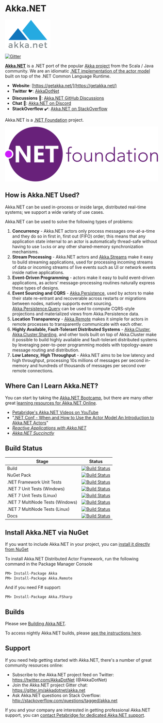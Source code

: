 # Akka.NET

![Akka.NET logo](https://raw.githubusercontent.com/akkadotnet/akka.net/dev/docs/shfb/icons/AkkaNetLogo.Normal.png)

[![Gitter](https://badges.gitter.im/Join%20Chat.svg)](https://gitter.im/akkadotnet/akka.net?utm_source=badge&utm_medium=badge&utm_campaign=pr-badge&utm_content=badge)

**[Akka.NET](https://getakka.net/)** is a .NET port of the popular [Akka project](https://akka.io/) from the Scala / Java community. We are an idiomatic [.NET implementation of the actor model](https://petabridge.com/blog/akkadotnet-what-is-an-actor/) built on top of the .NET Common Language Runtime.

* **Website**: [https://getakka.net/](https://getakka.net/)
* **Twitter** 🐦: [AkkaDotNet](https://twitter.com/AkkaDotNet)
* **Discussions** 📣: [Akka.NET GitHub Discussions](https://github.com/akkadotnet/akka.net/discussions)
* **Chat** 💬: [Akka.NET on Discord](https://discord.gg/GSCfPwhbWP)
* **StackOverflow** ✔️: [Akka.NET on StackOverflow](https://stackoverflow.com/questions/tagged/akka.net)

Akka.NET is a [.NET Foundation](https://dotnetfoundation.org/) project.

![.NET Foundation Logo](https://raw.githubusercontent.com/akkadotnet/akka.net/dev/docs/images/dotnetfoundationhorizontal.svg)

## How is Akka.NET Used?

Akka.NET can be used in-process or inside large, distributed real-time systems; we support a wide variety of use cases.

Akka.NET can be used to solve the following types of problems:

1. **Concurrency** - Akka.NET actors only process messages one-at-a-time and they do so in first in, first out (FIFO) order; this means that any application state internal to an actor is automatically thread-safe without having to use `lock`s or any other shared-memory synchronization mechanisms.
2. **Stream Processing** - Akka.NET actors and [Akka.Streams](https://getakka.net/articles/streams/introduction.html) make it easy to build streaming applications, used for processing incoming streams of data or incoming streams of live events such as UI or network events inside native applications.
3. **Event-Driven Programming** - actors make it easy to build event-driven applications, as actors' message-processing routines naturally express these types of designs.
4. **Event Sourcing and CQRS** - [Akka.Persistence](https://getakka.net/articles/persistence/architecture.html), used by actors to make their state re-entrant and recoverable across restarts or migrations between nodes, natively supports event sourcing. [Akka.Persistence.Query](https://getakka.net/articles/persistence/persistence-query.html) can be used to compute CQRS-style projections and materialized views from Akka.Persistence data.
5. **Location Transparency** - [Akka.Remote](https://getakka.net/articles/remoting/index.html) makes it simple for actors in remote processes to transparently communicate with each other.
6. **Highly Available, Fault-Tolerant Distributed Systems** - [Akka.Cluster](https://getakka.net/articles/clustering/cluster-overview.html), [Akka.Cluster.Sharding](https://getakka.net/articles/clustering/cluster-sharding.html), and other tools built on top of Akka.Cluster make it possible to build highly available and fault-tolerant distributed systems by leveraging peer-to-peer programming models with topology-aware message routing and distribution.
7. **Low Latency, High Throughput** - Akka.NET aims to be low latency and high throughput, processing 10s millions of messages per second in-memory and hundreds of thousands of messages per second over remote connections.

## Where Can I Learn Akka.NET?

You can start by taking the [Akka.NET Bootcamp](https://learnakka.net/), but there are many other great [learning resources for Akka.NET Online](https://getakka.net/community/online-resources.html).

* [Petabridge's Akka.NET Videos on YouTube](https://www.youtube.com/c/PetabridgeAcademy)
* "[.NET Conf - When and How to Use the Actor Model An Introduction to Akka.NET Actors](https://www.youtube.com/watch?v=0KnIMDoJpZs)"
* _[Reactive Applications with Akka.NET](https://www.manning.com/books/reactive-applications-with-akka-net)_
* _[Akka.NET Succinctly](https://www.syncfusion.com/succinctly-free-ebooks/akka-net-succinctly)_

## Build Status

| Stage                                | Status                                                                                                                                                                                                                                                             |
|------------------------------------- |------------------------------------------------------------------------------------------------------------------------------------------------------------------------------------------------------------------------------------------------------------------- |
| Build                                | [![Build Status](https://dev.azure.com/dotnet/Akka.NET/_apis/build/status/akka.net/PR%20Validation?branchName=dev&jobName=Windows%20Build)](https://dev.azure.com/dotnet/Akka.NET/_build/latest?definitionId=84&branchName=dev)                                    |
| NuGet Pack                           | [![Build Status](https://dev.azure.com/dotnet/Akka.NET/_apis/build/status/akka.net/PR%20Validation?branchName=dev&jobName=NuGet%20Pack)](https://dev.azure.com/dotnet/Akka.NET/_build/latest?definitionId=84&branchName=dev)                                       |
| .NET Framework Unit Tests            | [![Build Status](https://dev.azure.com/dotnet/Akka.NET/_apis/build/status/akka.net/PR%20Validation?branchName=dev&jobName=.NET%20Framework%20Unit%20Tests%20(Windows))](https://dev.azure.com/dotnet/Akka.NET/_build/latest?definitionId=84&branchName=dev)        |
| .NET 7 Unit Tests (Windows)          | [![Build Status](https://dev.azure.com/dotnet/Akka.NET/_apis/build/status/akka.net/PR%20Validation?branchName=dev&jobName=.NET%207%20Unit%20Tests%20(Windows))](https://dev.azure.com/dotnet/Akka.NET/_build/latest?definitionId=84&branchName=dev)                |
| .NET 7 Unit Tests (Linux)            | [![Build Status](https://dev.azure.com/dotnet/Akka.NET/_apis/build/status/akka.net/PR%20Validation?branchName=dev&jobName=.NET%207%20Unit%20Tests%20(Linux))](https://dev.azure.com/dotnet/Akka.NET/_build/latest?definitionId=84&branchName=dev)                  |
| .NET 7 MultiNode Tests (Windows)     | [![Build Status](https://dev.azure.com/dotnet/Akka.NET/_apis/build/status/akka.net/PR%20Validation?branchName=dev&jobName=.NET%207%20Multi-Node%20Tests%20(Windows))](https://dev.azure.com/dotnet/Akka.NET/_build/latest?definitionId=84&branchName=dev)          |
| .NET 7 MultiNode Tests (Linux)       | [![Build Status](https://dev.azure.com/dotnet/Akka.NET/_apis/build/status/akka.net/PR%20Validation?branchName=dev&jobName=.NET%207%20Multi-Node%20Tests%20(Windows))](https://dev.azure.com/dotnet/Akka.NET/_build/latest?definitionId=84&branchName=dev)          |                                                                                                                                                                                                                                                                   |
| Docs                                 | [![Build Status](https://dev.azure.com/petabridge/akkadotnet-tools/_apis/build/status/Akka.NET%20Docs?branchName=dev)](https://dev.azure.com/petabridge/akkadotnet-tools/_build/latest?definitionId=82&branchName=dev)                                             |


## Install Akka.NET via NuGet

If you want to include Akka.NET in your project, you can [install it directly from NuGet](https://www.nuget.org/packages/Akka)

To install Akka.NET Distributed Actor Framework, run the following command in the Package Manager Console

```
PM> Install-Package Akka
PM> Install-Package Akka.Remote
```

And if you need F# support:

```
PM> Install-Package Akka.FSharp
```

## Builds
Please see [Building Akka.NET](http://getakka.net/community/building-akka-net.html).

To access nightly Akka.NET builds, please [see the instructions here](http://getakka.net/community/getting-access-to-nightly-builds.html).

## Support
If you need help getting started with Akka.NET, there's a number of great community resources online:

* Subscribe to the Akka.NET project feed on Twitter: https://twitter.com/AkkaDotNet  (@AkkaDotNet)
* Join the Akka.NET project Gitter chat: https://gitter.im/akkadotnet/akka.net
* Ask Akka.NET questions on Stack Overflow: http://stackoverflow.com/questions/tagged/akka.net

If you and your company are interested in getting professional Akka.NET support, you can [contact Petabridge for dedicated Akka.NET support](https://petabridge.com/).
